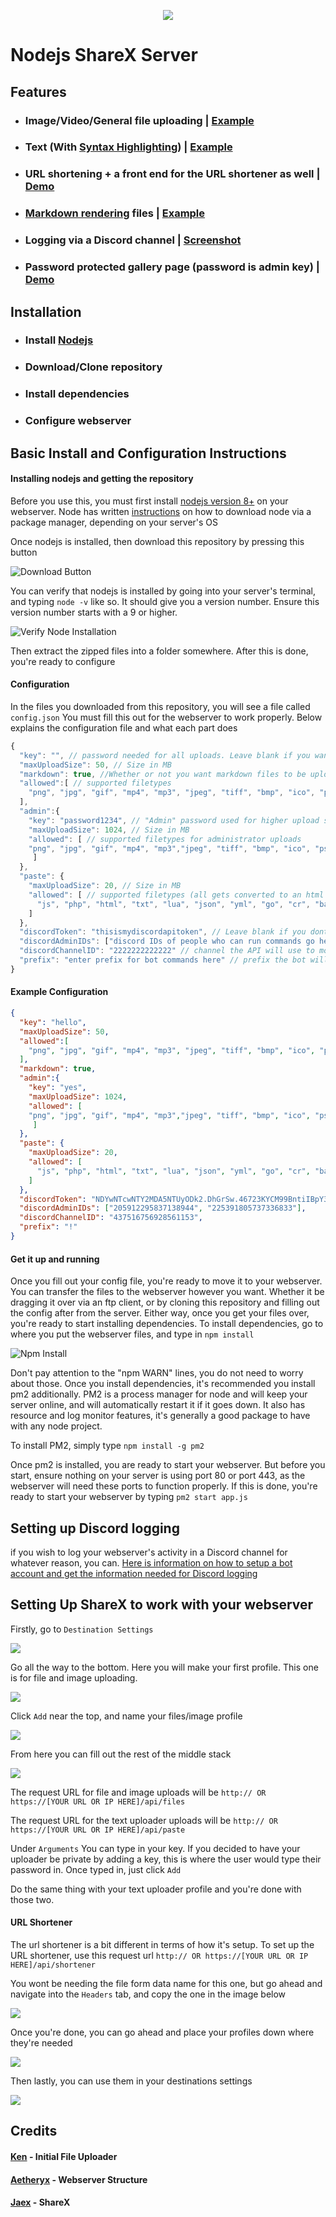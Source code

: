 <p align="center">
  <img src="https://qoilo.com/8yh8I9.gif">
</p>

# Nodejs ShareX Server
## Features

- ### Image/Video/General file uploading | [Example](https://qoilo.com/1nSwSV)
- ### Text (With [Syntax Highlighting](https://highlightjs.org/)) | [Example](https://qoilo.com/U8BA3)
- ### URL shortening + a front end for the URL shortener as well | [Demo](https://qoilo.com/short)
- ### [Markdown rendering](https://github.com/jonschlinkert/remarkable) files | [Example](https://qoilo.com/8Tecjl)
- ### Logging via a Discord channel | [Screenshot](http://qoilo.com/yxzfTn)
- ### Password protected gallery page (password is admin key) | [Demo](https://qoilo.com/gallery)

## Installation

- ### Install [Nodejs](https://nodejs.org/en/)
- ### Download/Clone repository
- ### Install dependencies
- ### Configure webserver

## Basic Install and Configuration Instructions
#### Installing nodejs and getting the repository
Before you use this, you must first install [nodejs version 8+](https://nodejs.org/) on your webserver. Node has written [instructions](https://nodejs.org/en/download/package-manager/) on how to download node via a package manager, depending on your server's OS

Once nodejs is installed, then download this repository by pressing this button

![Download Button](https://i.imgur.com/gTo8kUL.png)

You can verify that nodejs is installed by going into your server's terminal, and typing `node -v` like so. It should give you a version number. Ensure this version number starts with a 9 or higher.

![Verify Node Installation](https://i.imgur.com/N4bcry9.png)

Then extract the zipped files into a folder somewhere. After this is done, you're ready to configure

#### Configuration

In the files you downloaded from this repository, you will see a file called `config.json` 
You must fill this out for the webserver to work properly. Below explains the configuration file and what each part does

```js
{
  "key": "", // password needed for all uploads. Leave blank if you want this to be public
  "maxUploadSize": 50, // Size in MB
  "markdown": true, //Whether or not you want markdown files to be uploaded as raw markdown files, or to be rendered as html
  "allowed":[ // supported filetypes
    "png", "jpg", "gif", "mp4", "mp3", "jpeg", "tiff", "bmp", "ico", "psd", "eps", "raw", "cr2", "nef", "sr2", "orf", "svg", "wav", "webm", "aac", "flac", "ogg", "wma", "m4a", "gifv"
  ],
  "admin":{
    "key": "password1234", // "Admin" password used for higher upload sizes/more supported file types 
    "maxUploadSize": 1024, // Size in MB
    "allowed": [ // supported filetypes for administrator uploads
    "png", "jpg", "gif", "mp4", "mp3","jpeg", "tiff", "bmp", "ico", "psd", "eps", "raw", "cr2", "nef", "sr2", "orf", "svg", "wav", "webm", "aac", "flac", "ogg", "wma", "m4a", "gifv", "html"
     ]
  },
  "paste": {
    "maxUploadSize": 20, // Size in MB
    "allowed": [ // supported filetypes (all gets converted to an html document)
      "js", "php", "html", "txt", "lua", "json", "yml", "go", "cr", "bat", "css", "cs", "java", "py", "less", "c", "cpp", "ini", "pl", "sql", "rb"
    ]
  },
  "discordToken": "thisismydiscordapitoken", // Leave blank if you dont want to monitor uploads/shortened urls through Discord (https://discordapp.com/developers)
  "discordAdminIDs": ["discord IDs of people who can run commands go here", "Like this"], // IDs of people who are able to run commands with the bot
  "discordChannelID": "2222222222222" // channel the API will use to monitor (will send user IP addresses to this channel, along with what they uploaded, filezise, type of user (user/admin), and a link to their upload. For shortened URLS, it will show the URL they shortened)
  "prefix": "enter prefix for bot commands here" // prefix the bot will use
}
```
#### Example Configuration
```json
{
  "key": "hello",
  "maxUploadSize": 50,
  "allowed":[
    "png", "jpg", "gif", "mp4", "mp3", "jpeg", "tiff", "bmp", "ico", "psd", "eps", "raw", "cr2", "nef", "sr2", "orf", "svg", "wav", "webm", "aac", "flac", "ogg", "wma", "m4a", "gifv", "md"
  ],
  "markdown": true,
  "admin":{
    "key": "yes",
    "maxUploadSize": 1024,
    "allowed": [
    "png", "jpg", "gif", "mp4", "mp3","jpeg", "tiff", "bmp", "ico", "psd", "eps", "raw", "cr2", "nef", "sr2", "orf", "svg", "wav", "webm", "aac", "flac", "ogg", "wma", "m4a", "gifv", "html", "md"
     ]
  },
  "paste": {
    "maxUploadSize": 20,
    "allowed": [
      "js", "php", "html", "txt", "lua", "json", "yml", "go", "cr", "bat", "css", "cs", "java", "py", "less", "c", "cpp", "ini", "pl", "sql", "rb", "md"
    ]
  },
  "discordToken": "NDYwNTcwNTY2MDA5NTUyODk2.DhGrSw.46723KYCM99BntiIBpY3LhTPtpc",
  "discordAdminIDs": ["205912295837138944", "225391805737336833"],
  "discordChannelID": "437516756928561153",
  "prefix": "!"
}
```

#### Get it up and running
Once you fill out your config file, you're ready to move it to your webserver.
You can transfer the files to the webserver however you want. Whether it be dragging it over via an ftp client, or by cloning this repository and filling out the config after from the server. Either way, once you get your files over, you're ready to start installing dependencies.
To install dependencies, go to where you put the webserver files, and type in `npm install`

![Npm Install](https://i.imgur.com/B8y9mF5.png)

Don't pay attention to the "npm WARN" lines, you do not need to worry about those.
Once you install dependencies, it's recommended you install pm2 additionally. PM2 is a process manager for node and will keep your server online, and will automatically restart it if it goes down. It also has resource and log monitor features, it's generally a good package to have with any node project.

To install PM2, simply type `npm install -g pm2`

Once pm2 is installed, you are ready to start your webserver. But before you start, ensure nothing on your server is using port 80 or port 443, as the webserver will need these ports to function properly. 
If this is done, you're ready to start your webserver by typing `pm2 start app.js`
## Setting up Discord logging
if you wish to log your webserver's activity in a Discord channel for whatever reason, you can.
[Here is information on how to setup a bot account and get the information needed for Discord logging](https://github.com/reactiflux/discord-irc/wiki/Creating-a-discord-bot-&-getting-a-token)
## Setting Up ShareX to work with your webserver
Firstly, go to `Destination Settings`

![](https://i.imgur.com/EO6g5XA.png)

Go all the way to the bottom. Here you will make your first profile. This one is for file and image uploading.

![](https://i.imgur.com/BxNEtJq.png)

Click `Add` near the top, and name your files/image profile

![](https://i.imgur.com/DWKE8tR.png)

From here you can fill out the rest of the middle stack

![](https://i.imgur.com/AsOb6sT.png)

The request URL for file and image uploads will be `http:// OR https://[YOUR URL OR IP HERE]/api/files`

The request URL for the text uploader uploads will be `http:// OR https://[YOUR URL OR IP HERE]/api/paste`

Under `Arguments` You can type in your key. If you decided to have your uploader be private by adding a key, this is where the user would type their password in. Once typed in, just click `Add`

Do the same thing with your text uploader profile and you're done with those two.

#### URL Shortener
The url shortener is a bit different in terms of how it's setup.
To set up the URL shortener, use this request url `http:// OR https://[YOUR URL OR IP HERE]/api/shortener`

You wont be needing the file form data name for this one, but go ahead and navigate into the `Headers` tab, and copy the one in the image below

![](https://i.imgur.com/TlbWKJM.png)

Once you're done, you can go ahead and place your profiles down where they're needed

![](https://i.imgur.com/3rVXqmQ.png)

Then lastly, you can use them in your destinations settings

![](https://i.imgur.com/dp5EOWu.png)

## Credits
#### [Ken](https://github.com/NotWeeb) - Initial File Uploader
#### [Aetheryx](https://github.com/aetheryx) - Webserver Structure
#### [Jaex](https://github.com/jaex) - ShareX
